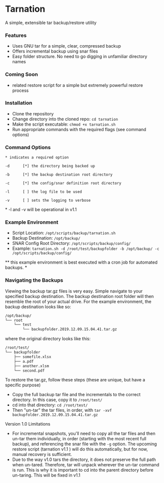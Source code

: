 # Tarnation
A simple, extensible tar backup/restore utility

### Features
- Uses GNU tar for a simple, clear, compressed backup 
- Offers incremental backup using snar files
- Easy folder structure. No need to go digging in unfamiliar directory names

### Coming Soon
- related restore script for a simple but extremely powerful restore process

### Installation
- Clone the repository
- Change directory into the cloned repo: `cd tarnation`
- Make the script executable: `chmod +x tarnation.sh`
- Run appropriate commands with the required flags (see command options)

### Command Options
`* indicates a required option`

`-d      [*] the directory being backed up`

`-b      [*] the backup destination root directory`

`-c      [*] the config/snar definition root directory`

`-l      [ ] the log file to be used`

`-v      [ ] sets the logging to verbose`

\* -l and -v will be operational in v1.1 

### Example Environment
- Script Location: `/opt/scripts/backup/tarnation.sh`
- Backup Destination: `/opt/backup/`
- SNAR Config Root Directory: `/opt/scripts/backup/config/`
- Example:
`tarnation.sh -d /root/test/backupfolder -b /opt/backup/ -c /opt/scripts/backup/config/`

\** this example environment is best executed with a cron job for automated backups. *

### Navigating the Backups

Viewing the backup tar.gz files is very easy. Simple navigate to your specified backup destination. The backup destination root folder will then resemble the root of your actual drive. For the example environment, the backup destination looks like so:
```bash
/opt/backup/
└── root
    └── test
        └── backupfolder.2019.12.09.15.04.41.tar.gz
```
where the original directory looks like this:
```bash
/root/test/
└── backupfolder
    ├── somefile.xlsx
    ├── a.pdf
    ├── another.xlsm
    └── second.pdf
```

To restore the tar.gz, follow these steps (these are unique, but have a specific purpose) 
- Copy the full backup tar file and the incrementals to the correct directory. In this case, copy it to `/root/test/` 
- cd into that directory: `cd /root/test/`
- Then "un-tar" the tar files, in order, with `tar -xvf backupfolder.2019.12.09.15.04.41.tar.gz`

Version 1.0 Limitations
- For incremental snapshots, you'll need to copy all the tar files and then un-tar them individually, in order (starting with the most recent full backup), and referencing the snar file with the `-g` option. The upcoming restore script (tarnation v1.1 ) will do this automatically, but for now, manual recovery is sufficient.
- Due to the way v1.0 tars the directory, it does not preserve the full path when un-tared. Therefore, tar will unpack wherever the un-tar command is run. This is why it is important to cd into the parent directory before un-taring. This will be fixed in v1.1
